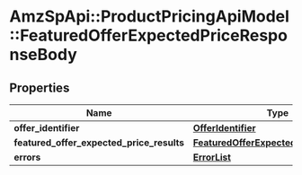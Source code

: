 # AmzSpApi::ProductPricingApiModel::FeaturedOfferExpectedPriceResponseBody

## Properties
Name | Type | Description | Notes
------------ | ------------- | ------------- | -------------
**offer_identifier** | [**OfferIdentifier**](OfferIdentifier.md) |  | [optional] 
**featured_offer_expected_price_results** | [**FeaturedOfferExpectedPriceResultList**](FeaturedOfferExpectedPriceResultList.md) |  | [optional] 
**errors** | [**ErrorList**](ErrorList.md) |  | [optional] 

